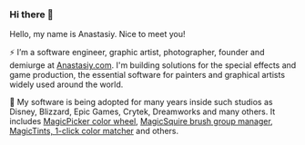 ### Hi there 👋

Hello, my name is Anastasiy. Nice to meet you!

⚡ I’m a software engineer, graphic artist, photographer, founder and demiurge at [Anastasiy.com](https://anastasiy.com). I'm building solutions for the special effects and game production, the essential software for painters and graphical artists widely used around the world.

🔭 My software is being adopted for many years inside such studios as Disney, Blizzard, Epic Games, Crytek, Dreamworks and many others. It includes [MagicPicker color wheel](https://anastasiy.com/colorwheel), [MagicSquire brush group manager](https://anastasiy.com/magicsquire), [MagicTints, 1-click color matcher](https://anastasiy.com/magictints) and others.
